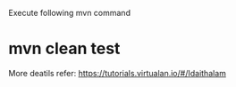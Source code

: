 Execute following mvn command

# mvn clean test

More deatils refer: https://tutorials.virtualan.io/#/Idaithalam

